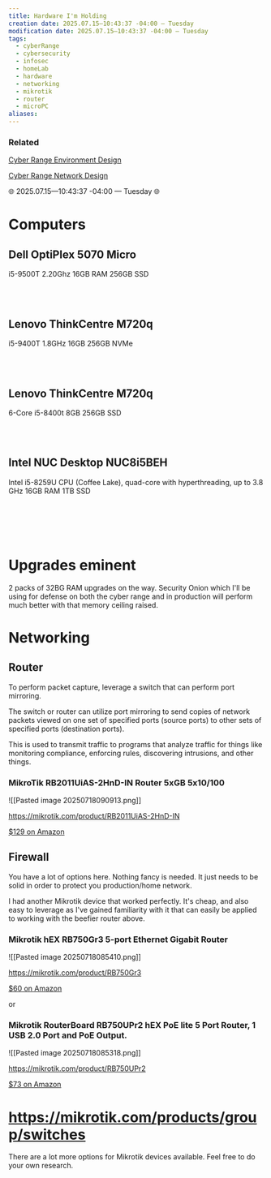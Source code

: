 ```yaml
---
title: Hardware I'm Holding
creation date: 2025.07.15—10:43:37 -04:00 — Tuesday
modification date: 2025.07.15—10:43:37 -04:00 — Tuesday
tags:
  - cyberRange
  - cybersecurity
  - infosec
  - homeLab
  - hardware
  - networking
  - mikrotik
  - router
  - microPC
aliases:
---
```


### Related

[Cyber Range Environment Design](Cyber%20Range%20Environment%20Design.md)

[Cyber Range Network Design](Cyber%20Range%20Network%20Design.md)






<div>🌐 <span class="datetime">2025.07.15—10:43:37 -04:00 — Tuesday</span> 🌐</div>


# Computers

## Dell OptiPlex 5070 Micro

i5-9500T 2.20Ghz 
16GB RAM 
256GB SSD 

<br><br>

## Lenovo ThinkCentre M720q

i5-9400T 1.8GHz 
16GB 
256GB NVMe

<br><br>

## Lenovo ThinkCentre M720q

6-Core i5-8400t 
8GB 
256GB SSD

<br><br>

## Intel NUC Desktop NUC8i5BEH

Intel i5-8259U CPU (Coffee Lake), quad-core with hyperthreading, up to 3.8 GHz
16GB RAM
1TB SSD


<br><br><br><br>


# Upgrades eminent

2 packs of 32BG RAM upgrades on the way. Security Onion which I'll be using for defense on both the cyber range and in production will perform much better with that memory ceiling raised.




# Networking

## Router

To perform packet capture, leverage a switch that can perform port mirroring.

The switch or router can utilize port mirroring to send copies of network packets viewed on one set of specified ports (source ports) to other sets of specified ports (destination ports).

This is used to transmit traffic to programs that analyze traffic for things like monitoring compliance, enforcing rules, discovering intrusions, and other things.


### MikroTik RB2011UiAS-2HnD-IN Router 5xGB 5x10/100

![[Pasted image 20250718090913.png]]

https://mikrotik.com/product/RB2011UiAS-2HnD-IN

[$129 on Amazon](https://www.amazon.com/dp/B0843ST7C3?ref=ppx_yo2ov_dt_b_fed_asin_title)




## Firewall

You have a lot of options here. Nothing fancy is needed. It just needs to be solid in order to protect you production/home network.

I had another Mikrotik device that worked perfectly. It's cheap, and also easy to leverage as I've gained familiarity with it that can easily be applied to working with the beefier router above.

### Mikrotik hEX RB750Gr3 5-port Ethernet Gigabit Router

![[Pasted image 20250718085410.png]]

https://mikrotik.com/product/RB750Gr3

[$60 on Amazon](https://mikrotik.com/product/RB750Gr3)

or
### Mikrotik RouterBoard RB750UPr2 hEX PoE lite 5 Port Router, 1 USB 2.0 Port and PoE Output.

![[Pasted image 20250718085318.png]]

https://mikrotik.com/product/RB750UPr2

[$73 on Amazon](https://www.amazon.com/dp/B07HHF2C48?ref=ppx_yo2ov_dt_b_fed_asin_title)



# https://mikrotik.com/products/group/switches

There are a lot more options for Mikrotik devices available. Feel free to do your own research.